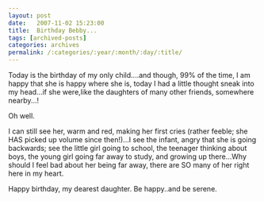 ```yaml
---
layout: post
date:	2007-11-02 15:23:00
title:  Birthday Bebby...
tags: [archived-posts]
categories: archives
permalink: /:categories/:year/:month/:day/:title/
---
```

Today is the birthday of my only child....and though, 99% of the time, I am happy that she is happy where she is, today I had a little thought sneak into my head...if she were,like the daughters of many other friends, somewhere nearby...!

Oh well.

I can still see her, warm and red, making her first cries (rather feeble; she HAS picked up volume since then!)...I see the infant, angry that she is going backwards; see the little girl going to school, the teenager thinking about boys, the young girl going far away to study, and growing up there...Why should I feel bad about her being far away, there are SO many of her right here in my heart.


Happy birthday, my dearest daughter. Be happy..and be serene.

